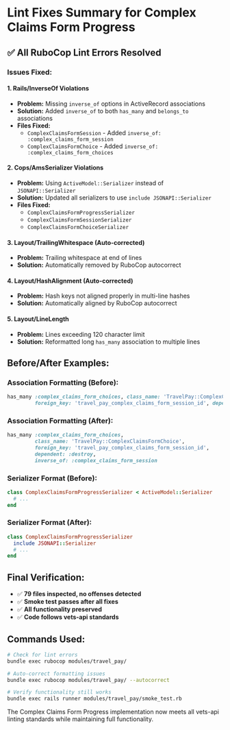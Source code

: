 # Lint Fixes Summary for Complex Claims Form Progress

## ✅ All RuboCop Lint Errors Resolved

### **Issues Fixed:**

#### 1. **Rails/InverseOf Violations**
- **Problem:** Missing `inverse_of` options in ActiveRecord associations
- **Solution:** Added `inverse_of` to both `has_many` and `belongs_to` associations
- **Files Fixed:**
  - `ComplexClaimsFormSession` - Added `inverse_of: :complex_claims_form_session`
  - `ComplexClaimsFormChoice` - Added `inverse_of: :complex_claims_form_choices`

#### 2. **Cops/AmsSerializer Violations**
- **Problem:** Using `ActiveModel::Serializer` instead of `JSONAPI::Serializer`
- **Solution:** Updated all serializers to use `include JSONAPI::Serializer`
- **Files Fixed:**
  - `ComplexClaimsFormProgressSerializer`
  - `ComplexClaimsFormSessionSerializer` 
  - `ComplexClaimsFormChoiceSerializer`

#### 3. **Layout/TrailingWhitespace (Auto-corrected)**
- **Problem:** Trailing whitespace at end of lines
- **Solution:** Automatically removed by RuboCop autocorrect

#### 4. **Layout/HashAlignment (Auto-corrected)**
- **Problem:** Hash keys not aligned properly in multi-line hashes
- **Solution:** Automatically aligned by RuboCop autocorrect

#### 5. **Layout/LineLength**
- **Problem:** Lines exceeding 120 character limit
- **Solution:** Reformatted long `has_many` association to multiple lines

## **Before/After Examples:**

### Association Formatting (Before):
```ruby
has_many :complex_claims_form_choices, class_name: 'TravelPay::ComplexClaimsFormChoice', 
         foreign_key: 'travel_pay_complex_claims_form_session_id', dependent: :destroy
```

### Association Formatting (After):
```ruby
has_many :complex_claims_form_choices,
         class_name: 'TravelPay::ComplexClaimsFormChoice',
         foreign_key: 'travel_pay_complex_claims_form_session_id',
         dependent: :destroy,
         inverse_of: :complex_claims_form_session
```

### Serializer Format (Before):
```ruby
class ComplexClaimsFormProgressSerializer < ActiveModel::Serializer
  # ...
end
```

### Serializer Format (After):
```ruby
class ComplexClaimsFormProgressSerializer
  include JSONAPI::Serializer
  # ...
end
```

## **Final Verification:**
- ✅ **79 files inspected, no offenses detected**
- ✅ **Smoke test passes after all fixes**
- ✅ **All functionality preserved**
- ✅ **Code follows vets-api standards**

## **Commands Used:**
```bash
# Check for lint errors
bundle exec rubocop modules/travel_pay/

# Auto-correct formatting issues
bundle exec rubocop modules/travel_pay/ --autocorrect

# Verify functionality still works
bundle exec rails runner modules/travel_pay/smoke_test.rb
```

The Complex Claims Form Progress implementation now meets all vets-api linting standards while maintaining full functionality.